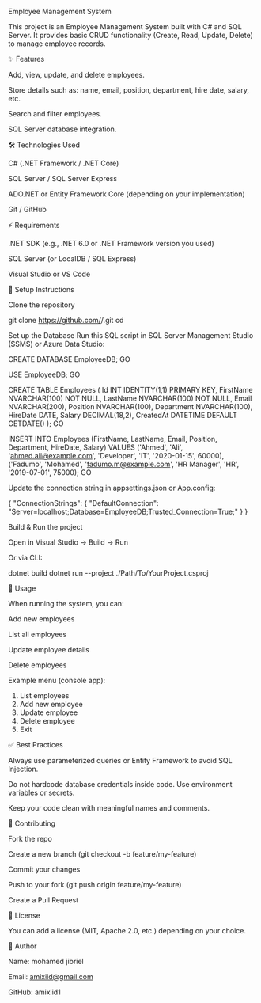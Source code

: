 Employee Management System

This project is an Employee Management System built with C# and SQL Server.
It provides basic CRUD functionality (Create, Read, Update, Delete) to manage employee records.

✨ Features

Add, view, update, and delete employees.

Store details such as: name, email, position, department, hire date, salary, etc.

Search and filter employees.

SQL Server database integration.

🛠 Technologies Used

C# (.NET Framework / .NET Core)

SQL Server / SQL Server Express

ADO.NET or Entity Framework Core (depending on your implementation)

Git / GitHub

⚡ Requirements

.NET SDK (e.g., .NET 6.0 or .NET Framework version you used)

SQL Server (or LocalDB / SQL Express)

Visual Studio or VS Code

🚀 Setup Instructions

Clone the repository

git clone https://github.com/<your-username>/<repo-name>.git
cd <repo-name>


Set up the Database
Run this SQL script in SQL Server Management Studio (SSMS) or Azure Data Studio:

CREATE DATABASE EmployeeDB;
GO

USE EmployeeDB;
GO

CREATE TABLE Employees (
    Id INT IDENTITY(1,1) PRIMARY KEY,
    FirstName NVARCHAR(100) NOT NULL,
    LastName NVARCHAR(100) NOT NULL,
    Email NVARCHAR(200),
    Position NVARCHAR(100),
    Department NVARCHAR(100),
    HireDate DATE,
    Salary DECIMAL(18,2),
    CreatedAt DATETIME DEFAULT GETDATE()
);
GO

INSERT INTO Employees (FirstName, LastName, Email, Position, Department, HireDate, Salary)
VALUES
('Ahmed', 'Ali', 'ahmed.ali@example.com', 'Developer', 'IT', '2020-01-15', 60000),
('Fadumo', 'Mohamed', 'fadumo.m@example.com', 'HR Manager', 'HR', '2019-07-01', 75000);
GO


Update the connection string in appsettings.json or App.config:

{
  "ConnectionStrings": {
    "DefaultConnection": "Server=localhost;Database=EmployeeDB;Trusted_Connection=True;"
  }
}

<connectionStrings>
  <add name="DefaultConnection" 
       connectionString="Server=.;Database=EmployeeDB;Trusted_Connection=True;" 
       providerName="System.Data.SqlClient" />
</connectionStrings>


Build & Run the project

Open in Visual Studio → Build → Run

Or via CLI:

dotnet build
dotnet run --project ./Path/To/YourProject.csproj

📖 Usage

When running the system, you can:

Add new employees

List all employees

Update employee details

Delete employees

Example menu (console app):

1) List employees
2) Add new employee
3) Update employee
4) Delete employee
5) Exit

✅ Best Practices

Always use parameterized queries or Entity Framework to avoid SQL Injection.

Do not hardcode database credentials inside code. Use environment variables or secrets.

Keep your code clean with meaningful names and comments.

🤝 Contributing

Fork the repo

Create a new branch (git checkout -b feature/my-feature)

Commit your changes

Push to your fork (git push origin feature/my-feature)

Create a Pull Request

📄 License

You can add a license (MIT, Apache 2.0, etc.) depending on your choice.

👤 Author

Name: mohamed jibriel

Email: amixiid@gmail.com

GitHub: amixiid1
